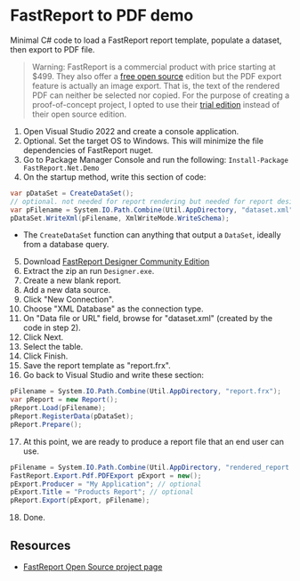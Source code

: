 # FastReport to PDF demo
Minimal C# code to load a FastReport report template, populate a dataset, then export to PDF file.
> Warning: FastReport is a commercial product with price starting at $499. 
> They also offer a [free open source][FROSgit] edition but the PDF export feature is actually an image export. That is, the text of the rendered PDF can neither be selected nor copied.
> For the purpose of creating a proof-of-concept project, I opted to use their [trial edition][FRT] instead of their open source edition.


1. Open Visual Studio 2022 and create a console application.
2. Optional. Set the target OS to Windows. This will minimize the file dependencies of FastReport nuget.
3. Go to Package Manager Console and run the following:
`Install-Package FastReport.Net.Demo`
4. On the startup method, write this section of code:
```c#
var pDataSet = CreateDataSet();
// optional. not needed for report rendering but needed for report designing
var pFilename = System.IO.Path.Combine(Util.AppDirectory, "dataset.xml");
pDataSet.WriteXml(pFilename, XmlWriteMode.WriteSchema); 
```
- The `CreateDataSet` function can anything that output a `DataSet`, ideally from a database query.
5. Download [FastReport Designer Community Edition]
6. Extract the zip an run `Designer.exe`.
7. Create a new blank report.
8. Add a new data source.
9. Click "New Connection".
10. Choose "XML Database" as the connection type.
11. On "Data file or URL" field, browse for "dataset.xml" (created by the code in step 2).  
12. Click Next.
13. Select the table.
14. Click Finish.
15. Save the report template as "report.frx".
16. Go back to Visual Studio and write these section:
```c#
pFilename = System.IO.Path.Combine(Util.AppDirectory, "report.frx");
var pReport = new Report();
pReport.Load(pFilename);            
pReport.RegisterData(pDataSet);
pReport.Prepare();
```
17. At this point, we are ready to produce a report file that an end user can use.
```c#
pFilename = System.IO.Path.Combine(Util.AppDirectory, "rendered_report.pdf");
FastReport.Export.Pdf.PDFExport pExport = new();
pExport.Producer = "My Application"; // optional
pExport.Title = "Products Report"; // optional
pReport.Export(pExport, pFilename);
```
18. Done.

## Resources

- [FastReport Open Source project page][FROSgit]
 
[FROSgit]:https://github.com/FastReports/FastReport
[FRT]:https://www.fast-report.com/en/download/fast-report-net
[FastReport Designer Community Edition]:https://github.com/FastReports/FastReport/releases/latest
